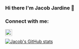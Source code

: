 ### Hi there I'm Jacob Jardine 👋


### Connect with me:
[<img align="left" alt="codeSTACKr | LinkedIn" width="22px" src="https://cdn.jsdelivr.net/npm/simple-icons@v3/icons/linkedin.svg" />][linkedin]
<br />


[![Jacob's GitHub stats](https://github-readme-stats.vercel.app/api?username=Jacob-Jardine)](https://github.com/anuraghazra/github-readme-stats)


[linkedin]: https://linkedin.com/in/Jacob-Jardine
